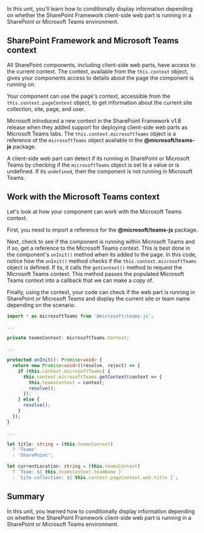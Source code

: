In this unit, you'll learn how to conditionally display information depending on whether the SharePoint Framework client-side web part is running in a SharePoint or Microsoft Teams environment.

## SharePoint Framework and Microsoft Teams context

All SharePoint components, including client-side web parts, have access to the current context. The context, available from the `this.context` object, gives your components access to details about the page the component is running on.

Your component can use the page's context, accessible from the `this.context.pageContext` object, to get information about the current site collection, site, page, and user.

Microsoft introduced a new context in the SharePoint Framework v1.8 release when they added support for deploying client-side web parts as Microsoft Teams tabs. The `this.context.microsoftTeams` object is a reference ot the `microsoftTeams` object available in the **\@microsoft/teams-js** package.

A client-side web part can detect if its running in SharePoint or Microsoft Teams by checking if the `microsoftTeams` object is set to a value or is undefined. If its `undefined`, then the component is not running in Microsoft Teams.

## Work with the Microsoft Teams context

Let's look at how your component can work with the Microsoft Teams context.

First, you need to import a reference for the **\@microsoft/teams-js** package.

Next, check to see if the component is running within Microsoft Teams and if so, get a reference to the Microsoft Teams context. This is best done in the component's `onInit()` method when its added to the page. In this code, notice how the `onInit()` method checks if the `this.context.microsoftTeams` object is defined. If its, it calls the `getContext()` method to request the Microsoft Teams context. This method passes the populated Microsoft Teams context into a callback that we can make a copy of.

Finally, using the context, your code can check if the web part is running in SharePoint or Microsoft Teams and display the current site or team name depending on the scenario.

```typescript
import * as microsoftTeams from '@microsoft/teams-js';

...

private teamsContext: microsoftTeams.Context;

...

protected onInit(): Promise<void> {
  return new Promise<void>((resolve, reject) => {
    if (this.context.microsoftTeams) {
      this.context.microsoftTeams.getContext(context => {
        this.teamsContext = context;
        resolve();
      });
    } else {
      resolve();
    }
  });
}

...

let title: string = (this.teamsContext)
  ? 'Teams'
  : 'SharePoint';

let currentLocation: string = (this.teamsContext)
  ? `Team: ${ this.teamsContext.teamName }`
  : `Site collection: ${ this.context.pageContext.web.title }`;
```

## Summary

In this unit, you learned how to conditionally display information depending on whether the SharePoint Framework client-side web part is running in a SharePoint or Microsoft Teams environment.
